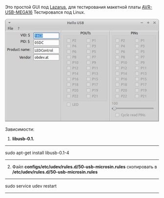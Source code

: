 Это простой GUI под [Lazarus](http://www.lazarus-ide.org/), для тестирования макетной платы [AVR-USB-MEGA16](http://microsin.net/programming/AVR/avr-usb-mega16.html)
Тестировался под Linux.

![Картинка](https://github.com/wavebvg/avrhellousb/raw/master/avrhellousb.png)

Зависимости:
1. **libusb-0.1.**

***
sudo apt-get install libusb-0.1-4
***

2. Файл **configs/etc/udev/rules.d/50-usb-microsin.rules** скопировать в **/etc/udev/rules.d/50-usb-microsin.rules**

***
sudo service udev restart
***

